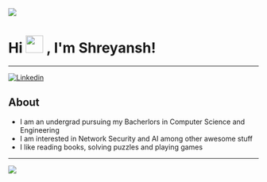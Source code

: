 <img src="https://i.postimg.cc/d062KB0G/3514a0adfb1d9d72c64dd7cd03fdf99e.jpg"/>

# **Hi <img src="https://raw.githubusercontent.com/TheDudeThatCode/TheDudeThatCode/master/Assets/Hi.gif" widht="75" height="35"/> , I'm Shreyansh!** <br>
-------------------------------------------------------------------------
<a href="https://www.linkedin.com/in/shreyansh-narayan-941041203/">
  <img alt="Linkedin" src="https://img.shields.io/badge/linkedin-0077B5?logo=linkedin&logoColor=white&style=for-the-badge"/>
</a>      

## About 
- I am an undergrad pursuing my Bacherlors in Computer Science and Engineering
- I am interested in Network Security and AI among other awesome stuff
- I like reading books, solving puzzles and playing games
------------------------------------------------------------------------
<img src="https://github-readme-stats.vercel.app/api?username=theflash-17&count_private=true&title_color=1B2CE9&icon_color=FD9047&text_color=0C2233&custom_title=theflash-17's+GitHub+Stats&show_icons=true"/>
